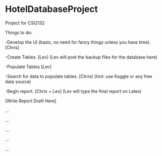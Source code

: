 # HotelDatabaseProject
Project for CSI2132

Things to do: 

-Develop the UI (basic, no need for fancy things unless you have time). [Chris]

-Create Tables. [Lev] (Lev will post the backup files for the database here)

-Populate Tables [Lev]

-Search for data to populate tables. [Chris] (hint: use Kaggle or any free data source)

-Begin report. [Chris + Lev] (Lev will type the final report on Latex)


[Write Report Draft Here]

...

...

...

...

...
